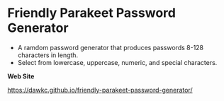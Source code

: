 # Friendly Parakeet Password Generator

- A ramdom password generator that produces passwords 8-128 characters in length.
- Select from lowercase, uppercase, numeric, and special characters.

__Web Site__

https://dawkc.github.io/friendly-parakeet-password-generator/




